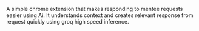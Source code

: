 A simple chrome extension that makes responding to mentee requests easier using Ai. 
It understands context and creates relevant response from request quickly using groq high speed inference. 

